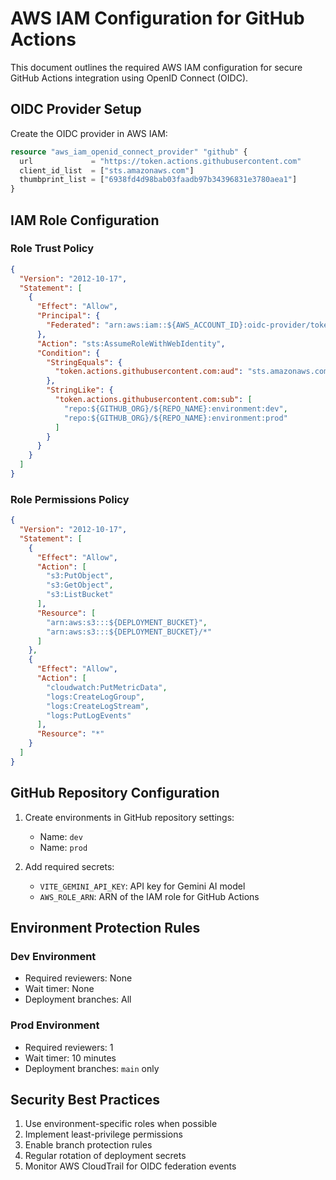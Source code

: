# AWS IAM Configuration for GitHub Actions

This document outlines the required AWS IAM configuration for secure GitHub Actions integration using OpenID Connect (OIDC).

## OIDC Provider Setup

Create the OIDC provider in AWS IAM:

```terraform
resource "aws_iam_openid_connect_provider" "github" {
  url             = "https://token.actions.githubusercontent.com"
  client_id_list  = ["sts.amazonaws.com"]
  thumbprint_list = ["6938fd4d98bab03faadb97b34396831e3780aea1"]
}
```

## IAM Role Configuration

### Role Trust Policy

```json
{
  "Version": "2012-10-17",
  "Statement": [
    {
      "Effect": "Allow",
      "Principal": {
        "Federated": "arn:aws:iam::${AWS_ACCOUNT_ID}:oidc-provider/token.actions.githubusercontent.com"
      },
      "Action": "sts:AssumeRoleWithWebIdentity",
      "Condition": {
        "StringEquals": {
          "token.actions.githubusercontent.com:aud": "sts.amazonaws.com"
        },
        "StringLike": {
          "token.actions.githubusercontent.com:sub": [
            "repo:${GITHUB_ORG}/${REPO_NAME}:environment:dev",
            "repo:${GITHUB_ORG}/${REPO_NAME}:environment:prod"
          ]
        }
      }
    }
  ]
}
```

### Role Permissions Policy

```json
{
  "Version": "2012-10-17",
  "Statement": [
    {
      "Effect": "Allow",
      "Action": [
        "s3:PutObject",
        "s3:GetObject",
        "s3:ListBucket"
      ],
      "Resource": [
        "arn:aws:s3:::${DEPLOYMENT_BUCKET}",
        "arn:aws:s3:::${DEPLOYMENT_BUCKET}/*"
      ]
    },
    {
      "Effect": "Allow",
      "Action": [
        "cloudwatch:PutMetricData",
        "logs:CreateLogGroup",
        "logs:CreateLogStream",
        "logs:PutLogEvents"
      ],
      "Resource": "*"
    }
  ]
}
```

## GitHub Repository Configuration

1. Create environments in GitHub repository settings:
   - Name: `dev`
   - Name: `prod`

2. Add required secrets:
   - `VITE_GEMINI_API_KEY`: API key for Gemini AI model
   - `AWS_ROLE_ARN`: ARN of the IAM role for GitHub Actions

## Environment Protection Rules

### Dev Environment
- Required reviewers: None
- Wait timer: None
- Deployment branches: All

### Prod Environment
- Required reviewers: 1
- Wait timer: 10 minutes
- Deployment branches: `main` only

## Security Best Practices

1. Use environment-specific roles when possible
2. Implement least-privilege permissions
3. Enable branch protection rules
4. Regular rotation of deployment secrets
5. Monitor AWS CloudTrail for OIDC federation events
